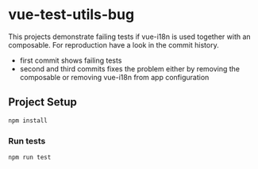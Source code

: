 # vue-test-utils-bug

This projects demonstrate failing tests if vue-i18n is used together with an composable. For reproduction have a look in the commit history.

- first commit shows failing tests
- second and third commits fixes the problem either by removing the composable or removing vue-i18n from app configuration

## Project Setup

```sh
npm install
```

### Run tests

```sh
npm run test
```
